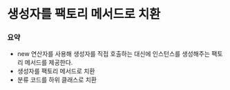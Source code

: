 # 생성자를 팩토리 메서드로 치환

### 요약
- new 연산자를 사용해 생성자를 직접 호출하는 대신에 인스턴스를 생성해주는 팩토리 메서드를 제공한다.
- 생성자를 팩토리 메서드로 치환
- 분류 코드를 하위 클래스로 치환
